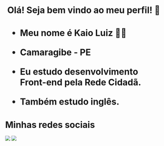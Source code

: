 <h1 align="center">
  Olá! Seja bem vindo ao meu perfil! 👋
<h1>
 
  - <p>Meu nome é Kaio Luiz 🐱‍👤</p>
  - <p>Camaragibe - PE</p>
  - <p>Eu estudo desenvolvimento Front-end pela Rede Cidadã.</p>
  - <p>Também estudo inglês.</p>
  
  #
  <div>
  <h1>Minhas redes sociais</h1>
  <a href="https://www.instagram.com/kaio.luiz.3532/" target="_blank"><img src="https://img.shields.io/badge/-Instagram-%23E4405F?style=for-the-badge&logo=instagram&logoColor=white" target="_blank"></a>
  <a href="https://www.linkedin.com/in/kaio-luiz-692bb8217/" target="_blank"><img src="https://img.shields.io/badge/-LinkedIn-%230077B5?style=for-the-badge&logo=linkedin&logoColor=white" target="_blank"></a>
  </div>
<!--
**KaioLuiz03/KaioLuiz03** is a ✨ _special_ ✨ repository because its `README.md` (this file) appears on your GitHub profile.

Here are some ideas to get you started:

- 🔭 I’m currently working on ...
- 🌱 I’m currently learning ...
- 👯 I’m looking to collaborate on ...
- 🤔 I’m looking for help with ...
- 💬 Ask me about ...
- 📫 How to reach me: ...
- 😄 Pronouns: ...
- ⚡ Fun fact: ...
-->
